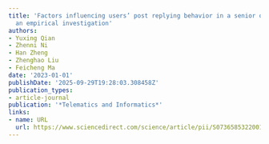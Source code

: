 ```yaml
---
title: 'Factors influencing users’ post replying behavior in a senior online community:
  an empirical investigation'
authors:
- Yuxing Qian
- Zhenni Ni
- Han Zheng
- Zhenghao Liu
- Feicheng Ma
date: '2023-01-01'
publishDate: '2025-09-29T19:28:03.308458Z'
publication_types:
- article-journal
publication: '*Telematics and Informatics*'
links:
- name: URL
  url: https://www.sciencedirect.com/science/article/pii/S0736585322001599
---
```

